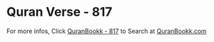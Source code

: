 # Quran Verse - 817 

For more infos, Click [QuranBookk - 817](https://www.quranbookk.com/quran/search?q=817) to Search at [QuranBookk.com](http://quranbookk.com/)